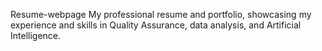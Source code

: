 Resume-webpage
My professional resume and portfolio, showcasing my experience and skills in Quality Assurance, data analysis, and Artificial Intelligence.
